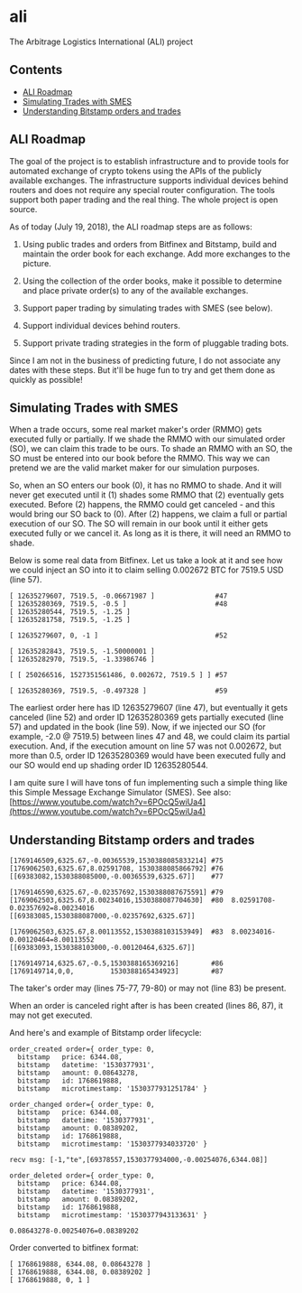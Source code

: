 # ali
The Arbitrage Logistics International (ALI) project

## Contents

 - [ALI Roadmap](#ali-roadmap)
 - [Simulating Trades with SMES](#simulating-trades-with-smes)
 - [Understanding Bitstamp orders and trades](#understanding-bitstamp-orders-and-trades)

 ## ALI Roadmap

 The goal of the project is to establish infrastructure and to provide tools for automated exchange of crypto tokens using the APIs of the publicly available exchanges. The infrastructure supports individual devices behind routers and does not require any special router configuration. The tools support both paper trading and the real thing. The whole project is open source.

 As of today (July 19, 2018), the ALI roadmap steps are as follows:

 1. Using public trades and orders from Bitfinex and Bitstamp, build and maintain the order book for each exchange. Add more exchanges to the picture.

 2. Using the collection of the order books, make it possible to determine and place private order(s) to any of the available exchanges.

 3. Support paper trading by simulating trades with SMES (see below).

 4. Support individual devices behind routers.

 5. Support private trading strategies in the form of pluggable trading bots.

 Since I am not in the business of predicting future, I do not associate any dates with these steps. But it'll be huge fun to try and get them done as quickly as possible!

 ## Simulating Trades with SMES

 When a trade occurs, some real market maker's order (RMMO) gets executed fully
or partially. If we shade the RMMO with our simulated order (SO), we can claim
this trade to be ours. To shade an RMMO with an SO, the SO must be entered
into our book before the RMMO. This way we can pretend we are the valid market
maker for our simulation purposes.

So, when an SO enters our book (0), it has no RMMO to shade. And it will never
get executed until it (1) shades some RMMO that (2) eventually gets executed.
Before (2) happens, the RMMO could get canceled - and this would bring our SO
back to (0). After (2) happens, we claim a full or partial execution of our SO.
The SO will remain in our book until it either gets executed fully or we cancel
it. As long as it is there, it will need an RMMO to shade.

Below is some real data from Bitfinex. Let us take a look at it and see how we
could inject an SO into it to claim selling 0.002672 BTC for 7519.5 USD (line
57).
```
[ 12635279607, 7519.5, -0.06671987 ]               #47
[ 12635280369, 7519.5, -0.5 ]                      #48
[ 12635280544, 7519.5, -1.25 ]
[ 12635281758, 7519.5, -1.25 ]

[ 12635279607, 0, -1 ]                             #52

[ 12635282843, 7519.5, -1.50000001 ]
[ 12635282970, 7519.5, -1.33986746 ]

[ [ 250266516, 1527351561486, 0.002672, 7519.5 ] ] #57

[ 12635280369, 7519.5, -0.497328 ]                 #59
```
The earliest order here has ID 12635279607 (line 47), but eventually it gets
canceled (line 52) and order ID 12635280369 gets partially executed (line 57)
and updated in the book (line 59). Now, if we injected our SO
(for example, -2.0 @ 7519.5) between lines 47 and 48, we could claim its
partial execution. And, if the execution amount on line 57 was not 0.002672,
but more than 0.5, order ID 12635280369 would have been executed fully and
our SO would end up shading order ID 12635280544.

I am quite sure I will have tons of fun implementing such a simple thing like
this Simple Message Exchange Simulator (SMES). See also:
[https://www.youtube.com/watch?v=6POcQ5wiUa4](https://www.youtube.com/watch?v=6POcQ5wiUa4)

## Understanding Bitstamp orders and trades
```
[1769146509,6325.67,-0.00365539,1530388085833214] #75
[1769062503,6325.67,8.02591708, 1530388085866792] #76
[[69383082,1530388085000,-0.00365539,6325.67]]    #77

[1769146590,6325.67,-0.02357692,1530388087675591] #79
[1769062503,6325.67,8.00234016,1530388087704630]  #80  8.02591708-0.02357692=8.00234016
[[69383085,1530388087000,-0.02357692,6325.67]]

[1769062503,6325.67,8.00113552,1530388103153949]  #83  8.00234016-0.00120464=8.00113552
[[69383093,1530388103000,-0.00120464,6325.67]]

[1769149714,6325.67,-0.5,1530388165369216]        #86
[1769149714,0,0,         1530388165434923]        #87
```
The taker's order may (lines 75-77, 79-80) or may not (line 83) be present.

When an order is canceled right after is has been created (lines 86, 87),
it may not get executed.

And here's and example of Bitstamp order lifecycle:
```
order_created order={ order_type: 0,
  bitstamp   price: 6344.08,
  bitstamp   datetime: '1530377931',
  bitstamp   amount: 0.08643278,
  bitstamp   id: 1768619888,
  bitstamp   microtimestamp: '1530377931251784' }

order_changed order={ order_type: 0,
  bitstamp   price: 6344.08,
  bitstamp   datetime: '1530377931',
  bitstamp   amount: 0.08389202,
  bitstamp   id: 1768619888,
  bitstamp   microtimestamp: '1530377934033720' }

recv msg: [-1,"te",[69378557,1530377934000,-0.00254076,6344.08]]

order_deleted order={ order_type: 0,
  bitstamp   price: 6344.08,
  bitstamp   datetime: '1530377931',
  bitstamp   amount: 0.08389202,
  bitstamp   id: 1768619888,
  bitstamp   microtimestamp: '1530377943133631' }

0.08643278-0.00254076=0.08389202
```
Order converted to bitfinex format:
```
[ 1768619888, 6344.08, 0.08643278 ]
[ 1768619888, 6344.08, 0.08389202 ]
[ 1768619888, 0, 1 ]
```
